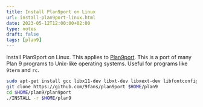```yaml
---
title: Install Plan9port on Linux
url: install-plan9port-linux.html
date: 2023-05-12T12:00:00+02:00
type: notes
draft: false
tags: [plan9]
---
```


Install Plan9port on Linux. This applies to [Plan9port](https://9fans.github.io/plan9port/).
This is a port of many Plan 9 programs to Unix-like operating systems. Useful for
programs like `9term` and `rc`.

```sh
sudo apt-get install gcc libx11-dev libxt-dev libxext-dev libfontconfig1-dev
git clone https://github.com/9fans/plan9port $HOME/plan9
cd $HOME/plan9/plan9port
./INSTALL -r $HOME/plan9
```

